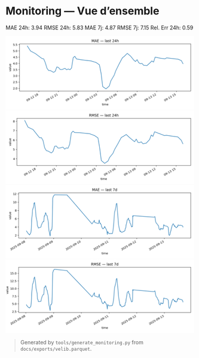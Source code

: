 # Monitoring — Vue d’ensemble

<span class="metric-badge">MAE 24h: 3.94</span>
<span class="metric-badge">RMSE 24h: 5.83</span>
<span class="metric-badge">MAE 7j: 4.87</span>
<span class="metric-badge">RMSE 7j: 7.15</span>
<span class="metric-badge">Rel. Err 24h: 0.59</span>

<div class="figure-grid">
  <img src="../assets/figs/mae_24h.png" alt="MAE 24h">
  <img src="../assets/figs/rmse_24h.png" alt="RMSE 24h">
  <img src="../assets/figs/mae_7d.png" alt="MAE 7j">
  <img src="../assets/figs/rmse_7d.png" alt="RMSE 7j">
</div>

> Generated by `tools/generate_monitoring.py` from `docs/exports/velib.parquet`.
